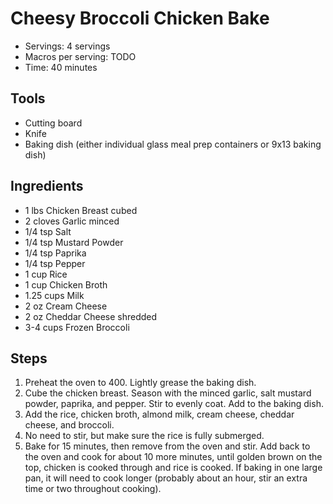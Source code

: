 # Cheesy Broccoli Chicken Bake

- Servings: 4 servings
- Macros per serving: TODO
- Time: 40 minutes

## Tools
- Cutting board
- Knife 
- Baking dish (either individual glass meal prep containers or 9x13 baking dish)

## Ingredients
- 1 lbs Chicken Breast cubed 
- 2 cloves Garlic minced 
- 1/4 tsp Salt 
- 1/4 tsp Mustard Powder 
- 1/4 tsp Paprika 
- 1/4 tsp Pepper 
- 1 cup Rice 
- 1 cup Chicken Broth 
- 1.25 cups Milk 
- 2 oz Cream Cheese
- 2 oz Cheddar Cheese shredded
- 3-4 cups Frozen Broccoli

## Steps
1. Preheat the oven to 400. Lightly grease the baking dish. 
2. Cube the chicken breast. Season with the minced garlic, salt mustard powder, paprika, and pepper. Stir to evenly coat. Add to the baking dish. 
3. Add the rice, chicken broth, almond milk, cream cheese, cheddar cheese, and broccoli. 
4. No need to stir, but make sure the rice is fully submerged. 
5. Bake for 15 minutes, then remove from the oven and stir. Add back to the oven and cook for about 10 more minutes, until golden brown on the top, chicken is cooked through and rice is cooked. If baking in one large pan, it will need to cook longer (probably about an hour, stir an extra time or two throughout cooking).